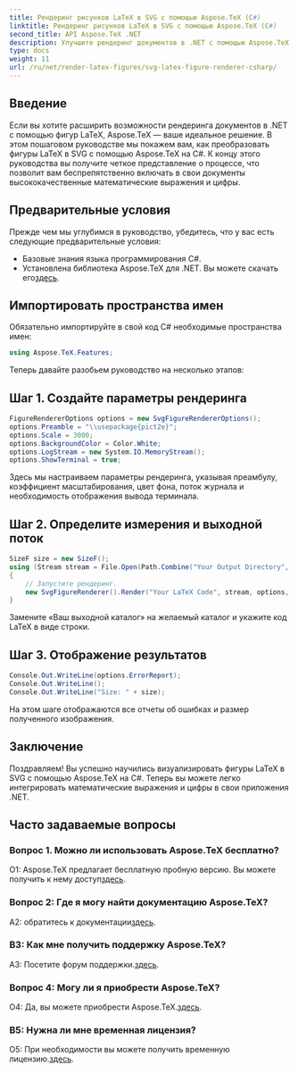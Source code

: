 ```yaml
---
title: Рендеринг рисунков LaTeX в SVG с помощью Aspose.TeX (C#)
linktitle: Рендеринг рисунков LaTeX в SVG с помощью Aspose.TeX (C#)
second_title: API Aspose.TeX .NET
description: Улучшите рендеринг документов в .NET с помощью Aspose.TeX. Узнайте, как визуализировать фигуры LaTeX в SVG на C# для плавной интеграции математических выражений.
type: docs
weight: 11
url: /ru/net/render-latex-figures/svg-latex-figure-renderer-csharp/
---
```

## Введение

Если вы хотите расширить возможности рендеринга документов в .NET с помощью фигур LaTeX, Aspose.TeX — ваше идеальное решение. В этом пошаговом руководстве мы покажем вам, как преобразовать фигуры LaTeX в SVG с помощью Aspose.TeX на C#. К концу этого руководства вы получите четкое представление о процессе, что позволит вам беспрепятственно включать в свои документы высококачественные математические выражения и цифры.

## Предварительные условия

Прежде чем мы углубимся в руководство, убедитесь, что у вас есть следующие предварительные условия:

- Базовые знания языка программирования C#.
-  Установлена библиотека Aspose.TeX для .NET. Вы можете скачать его[здесь](https://releases.aspose.com/tex/net/).

## Импортировать пространства имен

Обязательно импортируйте в свой код C# необходимые пространства имен:

```csharp
using Aspose.TeX.Features;
```

Теперь давайте разобьем руководство на несколько этапов:

## Шаг 1. Создайте параметры рендеринга

```csharp
FigureRendererOptions options = new SvgFigureRendererOptions();
options.Preamble = "\\usepackage{pict2e}";
options.Scale = 3000;
options.BackgroundColor = Color.White;
options.LogStream = new System.IO.MemoryStream();
options.ShowTerminal = true;
```

Здесь мы настраиваем параметры рендеринга, указывая преамбулу, коэффициент масштабирования, цвет фона, поток журнала и необходимость отображения вывода терминала.

## Шаг 2. Определите измерения и выходной поток

```csharp
SizeF size = new SizeF();
using (Stream stream = File.Open(Path.Combine("Your Output Directory", "text-and-formula.svg"), FileMode.Create))
{
    // Запустите рендеринг.
    new SvgFigureRenderer().Render("Your LaTeX Code", stream, options, out size);
}
```

Замените «Ваш выходной каталог» на желаемый каталог и укажите код LaTeX в виде строки.

## Шаг 3. Отображение результатов

```csharp
Console.Out.WriteLine(options.ErrorReport);
Console.Out.WriteLine();
Console.Out.WriteLine("Size: " + size);
```

На этом шаге отображаются все отчеты об ошибках и размер полученного изображения.

## Заключение

Поздравляем! Вы успешно научились визуализировать фигуры LaTeX в SVG с помощью Aspose.TeX на C#. Теперь вы можете легко интегрировать математические выражения и цифры в свои приложения .NET.

## Часто задаваемые вопросы

### Вопрос 1. Можно ли использовать Aspose.TeX бесплатно?

 О1: Aspose.TeX предлагает бесплатную пробную версию. Вы можете получить к нему доступ[здесь](https://releases.aspose.com/).

### Вопрос 2: Где я могу найти документацию Aspose.TeX?

 A2: обратитесь к документации[здесь](https://reference.aspose.com/tex/net/).

### В3: Как мне получить поддержку Aspose.TeX?

 A3: Посетите форум поддержки.[здесь](https://forum.aspose.com/c/tex/47).

### Вопрос 4: Могу ли я приобрести Aspose.TeX?

 О4: Да, вы можете приобрести Aspose.TeX.[здесь](https://purchase.aspose.com/buy).

### В5: Нужна ли мне временная лицензия?

 О5: При необходимости вы можете получить временную лицензию.[здесь](https://purchase.aspose.com/temporary-license/).